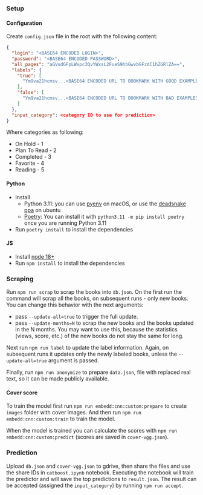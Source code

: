 ### Setup

#### Configuration

Create `config.json` file in the root with the following content:

```json
{
  "login": "<BASE64 ENCODED LOGIN>",
  "password": "<BASE64 ENCODED PASSWORD>",
  "all_pages": "aGVudGFpLWxpc3QvYWxsL2FueS9hbGwvbGFzdC1hZGRlZA==",
  "labels": {
    "true": [
      "Ym9va21hcmsv...<BASE64 ENCODED URL TO BOOKMARK WITH GOOD EXAMPLES>"
    ],
    "false": [
      "Ym9va21hcmsv...<BASE64 ENCODED URL TO BOOKMARK WITH BAD EXAMPLES>"
    ]
  },
  "input_category": <category ID to use for prediction>
}
```

Where categories as following:
* On Hold - 1
* Plan To Read - 2
* Completed - 3
* Favorite - 4
* Reading - 5

#### Python

* Install 
    * Python 3.11: you can use [pyenv](https://github.com/pyenv/pyenv#installation) on macOS, or use the [deadsnake ppa](https://launchpad.net/~deadsnakes/+archive/ubuntu/ppa) on ubuntu
    * [Poetry](https://pypi.org/project/poetry/): You can install it with `python3.11 -m pip install poetry` once you are running Python 3.11
* Run `poetry install` to install the dependencies 

#### JS

* Install [node 18+](https://nodejs.org/en/download/package-manager/)
* Run `npm install` to install the dependencies

### Scraping

Run `npm run scrap` to scrap the books into `db.json`. On the first run the command will scrap all the books, on subsequent runs - only new books. You can change this behavior with the next arguments:
* pass `--update-all=true` to trigger the full update.
* pass `--update-months=N` to scrap the new books and the books updated in the N months. You may want to use this, because the statistics (views, score, etc.) of the new books do not stay the same for long.

Next run `npm run label` to update the label information. Again, on subsequent runs it updates only the newly labeled books, unless the `--update-all=true` argument is passed.

Finally, run `npm run anonymize` to prepare `data.json`, file with replaced real text, so it can be made publicly available.

#### Cover score

To train the model first run `npm run embedd:cnn:custom:prepare` to create `images` folder with cover images. And then run `npm run embedd:cnn:custom:train` to train the model.

When the model is trained you can calculate the scores with `npm run embedd:cnn:custom:predict` (scores are saved in `cover-vgg.json`).

### Prediction

Upload `db.json` and `cover-vgg.json` to gdrive, then share the files and use the share IDs in `catboost.ipynb` notebook. Executing the notebook will train the predictor and will save the top predictions to `result.json`. The result can be accepted (assigned the `input_category`) by running `npm run accept`.